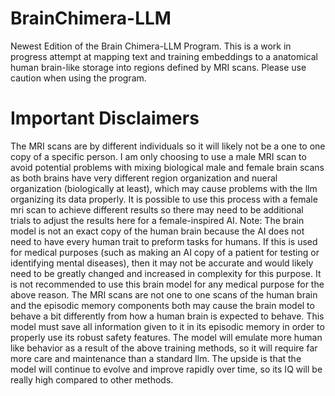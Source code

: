 # BrainChimera-LLM
Newest Edition of the Brain Chimera-LLM Program.
This is a work in progress attempt at mapping text and training embeddings to a anatomical human brain-like storage into regions defined by MRI scans. Please use caution when using the program. 

# Important Disclaimers
The MRI scans are by different individuals so it will likely not be a one to one copy of a specific person. I am only choosing to use a male MRI scan to avoid potential problems with mixing biological male and female brain scans as both brains have very different region organization and nueral organization (biologically at least), which may cause problems with the llm organizing its data properly. It is possible to use this process with a female mri scan to achieve different results so there may need to be additional trials to adjust the results here for a female-inspired AI. Note: The brain model is not an exact copy of the human brain because the AI does not need to have every human trait to preform tasks for humans. If this is used for medical purposes (such as making an AI copy of a patient for testing or identifying mental diseases), then it may not be accurate and would likely need to be greatly changed and increased in complexity for this purpose. It is not recommended to use this brain model for any medical purpose for the above reason. The MRI scans are not one to one scans of the human brain and the episodic memory components both may cause the brain model to behave a bit differently from how a human brain is expected to behave. This model must save all information given to it in its episodic memory in order to properly use its robust safety features. The model will emulate more human like behavior as a result of the above training methods, so it will require far more care and maintenance than a standard llm. The upside is that the model will continue to evolve and improve rapidly over time, so its IQ will be really high compared to other methods. 
